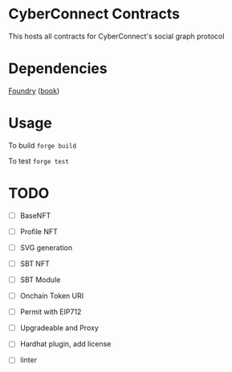 # CyberConnect Contracts

This hosts all contracts for CyberConnect's social graph protocol

# Dependencies

[Foundry](https://github.com/foundry-rs/foundry) ([book](https://book.getfoundry.sh/))


# Usage

To build
`forge build`

To test
`forge test`

# TODO
- [ ] BaseNFT
- [ ] Profile NFT
- [ ] SVG generation
- [ ] SBT NFT
- [ ] SBT Module
- [ ] Onchain Token URI
- [ ] Permit with EIP712
- [ ] Upgradeable and Proxy

- [ ] Hardhat plugin, add license
- [ ] linter
